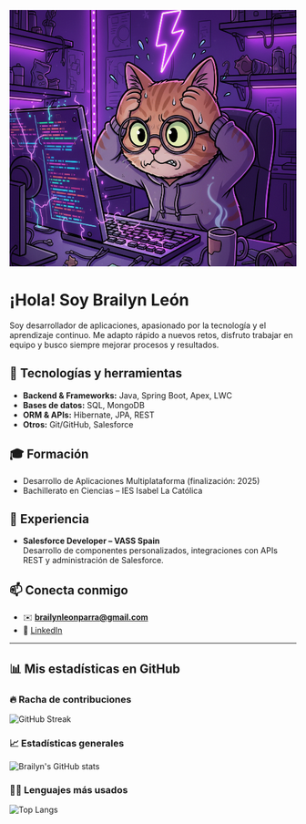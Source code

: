 <p align="center">
  <img src="cartooncat2.png" alt="Portada" width="1000" height="450"/>
</p>

# ¡Hola! Soy Brailyn León

Soy desarrollador de aplicaciones, apasionado por la tecnología y el aprendizaje continuo. Me adapto rápido a nuevos retos, disfruto trabajar en equipo y busco siempre mejorar procesos y resultados.  

## 🚀 Tecnologías y herramientas
- **Backend & Frameworks:** Java, Spring Boot, Apex, LWC  
- **Bases de datos:** SQL, MongoDB  
- **ORM & APIs:** Hibernate, JPA, REST  
- **Otros:** Git/GitHub, Salesforce  

## 🎓 Formación
- Desarrollo de Aplicaciones Multiplataforma (finalización: 2025)  
- Bachillerato en Ciencias – IES Isabel La Católica  

## 💼 Experiencia
- **Salesforce Developer – VASS Spain**  
  Desarrollo de componentes personalizados, integraciones con APIs REST y administración de Salesforce.  

## 📫 Conecta conmigo
- ✉️ **brailynleonparra@gmail.com**  
- 🔗 [LinkedIn](https://www.linkedin.com/in/brailyn-leon-parra-18a425336)  

---

## 📊 Mis estadísticas en GitHub

<div align="left">

### 🔥 Racha de contribuciones
![GitHub Streak](https://github-readme-streak-stats-eight.vercel.app?user=Brailynlp&theme=radical)

### 📈 Estadísticas generales
![Brailyn's GitHub stats](https://github-readme-stats.vercel.app/api?username=Brailynlp&show_icons=true&theme=radical)

### 🧑‍💻 Lenguajes más usados
![Top Langs](https://github-readme-stats.vercel.app/api/top-langs/?username=Brailynlp&layout=compact&theme=radical)

</div>

